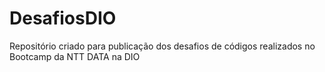 # DesafiosDIO
Repositório criado para publicação dos desafios de códigos realizados no Bootcamp da NTT DATA na DIO
